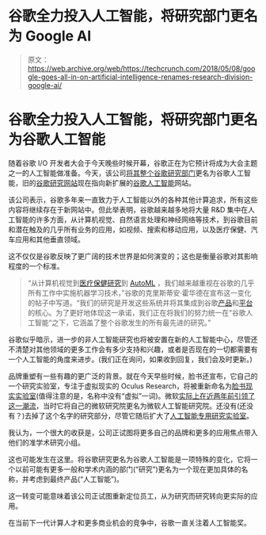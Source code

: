 # 谷歌全力投入人工智能，将研究部门更名为 Google AI 

> 原文：<https://web.archive.org/web/https://techcrunch.com/2018/05/08/google-goes-all-in-on-artificial-intelligence-renames-research-division-google-ai/>

# 谷歌全力投入人工智能，将研究部门更名为谷歌人工智能

随着谷歌 I/O 开发者大会于今天晚些时候开幕，谷歌正在为它预计将成为大会主题之一的人工智能做准备。今天，该公司[将其整个谷歌研究部门](https://web.archive.org/web/20221207044343/https://ai.googleblog.com/2018/05/introducing-google-ai.html)更名为谷歌人工智能，旧的[谷歌研究网站](https://web.archive.org/web/20221207044343/http://research.google.com/)现在指向新扩展的[谷歌人工智能](https://web.archive.org/web/20221207044343/http://google.ai/)网站。

该公司表示，谷歌多年来一直致力于人工智能以外的各种其他计算追求，所有这些内容将继续存在于新网站中。但此举表明，谷歌越来越多地将大量 R&D 集中在人工智能的许多方面，从计算机视觉、自然语言处理和神经网络等技术，到谷歌目前和潜在触及的几乎所有业务的应用，如视频、搜索和移动应用，以及医疗保健、汽车应用和其他垂直领域。

这不仅仅是谷歌反映了更广阔的技术世界是如何演变的；这也是衡量谷歌对其影响程度的一个标准。

> “从计算机视觉到[医疗保健研究](https://web.archive.org/web/20221207044343/https://research.googleblog.com/search/label/Health)到 [AutoML](https://web.archive.org/web/20221207044343/https://research.googleblog.com/2018/03/using-evolutionary-automl-to-discover.html) ，我们越来越重视在谷歌的几乎所有工作中实施机器学习技术，”谷歌的克里斯蒂安·霍华德在宣布这一变化的帖子中写道。“我们的研究是开发这些系统并将其集成到谷歌[产品](https://web.archive.org/web/20221207044343/https://www.google.com/about/products/)和[平台](https://web.archive.org/web/20221207044343/https://ai.google/tools/)的核心。为了更好地体现这一承诺，我们正在将我们的努力统一在“谷歌人工智能”之下，它涵盖了整个谷歌发生的所有最先进的研究。”

谷歌似乎暗示，进一步的非人工智能研究也将被安置在新的人工智能中心，尽管还不清楚对其他领域的更多工作会有多少支持和兴趣，或者是否现在的一切都需要有一个人工智能的角度来进步。(我们正在询问，如果收到回复，我们会及时更新。)

品牌重塑有一些有趣的更广泛的背景。就在今天早些时候，脸书还宣布，它自己的一个研究实验室，专注于虚拟现实的 Oculus Research，将被重新命名为[脸书现实实验室](https://web.archive.org/web/20221207044343/https://techcrunch.com/2018/05/07/oculus-research-is-now-the-facebook-reality-lab/)(值得注意的是，名称中没有“虚拟”一词)。微软[实际上在近两年前引领了这一潮流](https://web.archive.org/web/20221207044343/https://techcrunch.com/2016/09/29/microsoft-forms-new-ai-research-group-led-by-harry-shum/)，当时它将自己的微软研究院更名为微软人工智能研究院。还没有(还没有？)去掉了这个名字的研究部分，尽管它随后扩大了[人工智能专用研究实验室](https://web.archive.org/web/20221207044343/https://blog.google/topics/google-europe/making-frances-digital-potential-work-everyone/)。

我认为，一个很大的收获是，公司正试图将更多自己的品牌和更多的应用焦点带入他们的准学术研究小组。

这也可能发生在这里。将谷歌研究更名为谷歌人工智能是一项特殊的变化，它将一个以前可能有更多一般和学术内涵的部门(“研究”)更名为一个现在更加具体的名称，并考虑到最终产品(“人工智能”)。

这一转变可能意味着该公司正试图重新定位员工，从为研究而研究转向更实际的应用。

在当前下一代计算人才和更多商业机会的竞争中，谷歌一直关注着人工智能奖。